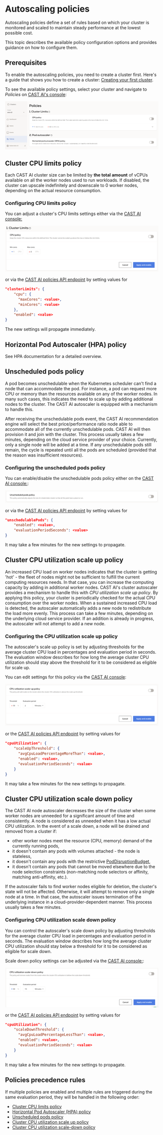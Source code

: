 # Autoscaling policies

Autoscaling policies define a set of rules based on which your cluster is monitored and scaled to maintain steady
performance at the lowest possible cost.

This topic describes the available policy configuration options and provides guidance on how to configure them.

## Prerequisites

To enable the autoscaling policies, you need to create a cluster first. Here's a guide that shows you how to create a cluster: [Creating your first
cluster](https://castai.github.io/docs/getting-started/creating-your-first-cluster/).

To see the available policy settings, select your cluster and navigate to _Policies_ on
[CAST AI's console](https://console.cast.ai/):

![](autoscaling-policies/policies.png)

## Cluster CPU limits policy

Each CAST AI cluster size can be limited by **the total amount** of vCPUs available on all the worker nodes
used to run workloads.
If disabled, the cluster can upscale indefinitely and downscale to 0 worker nodes, depending on the actual
resource consumption.

### Configuring CPU limits policy

You can adjust a cluster's CPU limits settings either via the [CAST AI console:](https://console.cast.ai/)

![](autoscaling-policies/cluster_size.png)

or via the [CAST AI policies API endpoint](https://api.cast.ai/v1/spec/#/cluster-policies/UpsertPolicies) by setting
values for

```json
"clusterLimits": {
    "cpu": {
      "maxCores": <value>,
      "minCores": <value>
    },
    "enabled": <value>
}
```

The new settings will propagate immediately.

## Horizontal Pod Autoscaler (HPA) policy

See HPA documentation for a detailed overview.

## Unscheduled pods policy

A pod becomes unschedulable when the Kubernetes scheduler can't find a node that can accommodate the pod.
For instance, a pod can request more CPU or memory than the resources available on any of the worker nodes.
In many such cases, this indicates the need to scale up by adding additional nodes to the cluster.
The CAST AI autoscaler is equipped with a mechanism to handle this.

After receiving the unschedulable pods event, the CAST AI recommendation engine will select the best price/performance ratio node able to accommodate all of the currently unschedulable pods.
CAST AI will then provision it and join with the cluster. This process usually takes a few minutes, depending on the cloud service provider of your choice.
Currently, only a single node will be added at a time. If any unschedulable pods still remain, the cycle is
repeated until all the pods are scheduled (provided that the reason was insufficient resources).

### Configuring the unscheduled pods policy

You can enable/disable the unschedulable pods policy either on the [CAST AI console:](https://console.cast.ai/):

![](autoscaling-policies/unschedulable_pods.png)

or via the [CAST AI policies API endpoint](https://api.cast.ai/v1/spec/#/cluster-policies/UpsertPolicies) by setting
values for

```json
"unschedulablePods": {
    "enabled": <value>,
    "evaluationPeriodSeconds": <value>
}
```

It may take a few minutes for the new settings to propagate.

## Cluster CPU utilization scale up policy

An increased CPU load on worker nodes indicates that the cluster is getting 'hot' - the fleet of nodes might not
be sufficient to fulfill the current computing resources needs.
In that case, you can increase the computing capacity by adding in additional worker nodes.
CAST AI's cluster autoscaler provides a mechanism to handle this with _CPU utilization scale up policy_.
By applying this policy, your cluster is periodically checked for the actual CPU consumption over the worker nodes.
When a sustained increased CPU load is detected, the autoscaler automatically adds a new node to redistribute the load
more evenly.
This process can take a few minutes, depending on the underlying cloud service provider. If an addition is already in progress, the autoscaler will
not attempt to add a new node.

### Configuring the CPU utilization scale up policy

The autoscaler's scale up policy is set by adjusting thresholds for the average cluster CPU load in percentages and evaluation
period in seconds.
The evaluation window describes for how long the average cluster CPU utilization should stay above the threshold for it to
be considered as eligible for scale up.

You can edit settings for this policy via the [CAST AI console](https://console.cast.ai/):

![](autoscaling-policies/cpu_scale_up.png)

or the [CAST AI policies API endpoint](https://api.cast.ai/v1/spec/#/cluster-policies/UpsertPolicies) by setting values
for

```json
"cpuUtilization": {
    "scaleUpThreshold": {
      "avgCpuLoadPercentageMoreThan": <value>,
      "enabled": <value>,
      "evaluationPeriodSeconds": <value>
    }
}
```

It may take a few minutes for the new settings to propagate.

## Cluster CPU utilization scale down policy

The CAST AI node autoscaler decreases the size of the cluster when some worker nodes are unneeded for a
significant amount of time and consistently.
A node is considered as unneeded when it has a low actual CPU utilization. In the event of a scale down, a node will be drained
and removed from a cluster if:

* other worker nodes meet the resource (CPU, memory) demand of the currently running pods,
* it doesn't contain any pods with volumes attached - the node is stateless,
* it doesn't contain any pods with the restrictive
[PodDisruptionBudget](https://kubernetes.io/docs/concepts/workloads/pods/disruptions/#pod-disruption-budgets),
* it doesn't contain any pods that cannot be moved elsewhere due to the node selection constraints (non-matching node selectors
 or affinity, matching anti-affinity, etc.).

If the autoscaler fails to find worker nodes eligible for deletion, the cluster's state will not be affected.
Otherwise, it will attempt to remove only a single node at a time. In that case, the autoscaler issues termination of the underlying instance in a cloud-provider-dependent manner.
This process usually takes a few minutes.
  
### Configuring CPU utilization scale down policy

You can control the autoscaler's scale down policy by adjusting thresholds for the average cluster CPU load in percentages and
 evaluation period in seconds.
The evaluation window describes how long the average cluster CPU utilization should stay below a threshold for it to be
 considered as eligible for scale down.

Scale down policy settings can be adjusted via the [CAST AI console:](https://console.cast.ai/):

![CPU scale down](autoscaling-policies/cpu_scale_down.png)

or the [CAST AI policies API endpoint](https://api.cast.ai/v1/spec/#/cluster-policies/UpsertPolicies) by setting values
 for

```json
"cpuUtilization": {
    "scaleDownThreshold": {
      "avgCpuLoadPercentageLessThan": <value>,
      "enabled": <value>,
      "evaluationPeriodSeconds": <value>
    }
}
```  

It may take a few minutes for the new settings to propagate.

## Policies precedence rules

If multiple policies are enabled and multiple rules are triggered during the same evaluation period, they will be
handled in the following order:

* [Cluster CPU limits policy](#cluster-cpu-limits-policy)
* [Horizontal Pod Autoscaler (HPA) policy](#horizontal-pod-autoscaler-hpa-policy)
* [Unscheduled pods policy](#unscheduled-pods-policy)
* [Cluster CPU utilization scale up policy](#cluster-cpu-utilization-scale-up-policy)
* [Cluster CPU utilization scale-down policy](#cluster-cpu-utilization-scale-down-policy)
